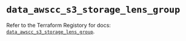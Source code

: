 # `data_awscc_s3_storage_lens_group`

Refer to the Terraform Registory for docs: [`data_awscc_s3_storage_lens_group`](https://registry.terraform.io/providers/hashicorp/awscc/0.70.0/docs/data-sources/s3_storage_lens_group).
